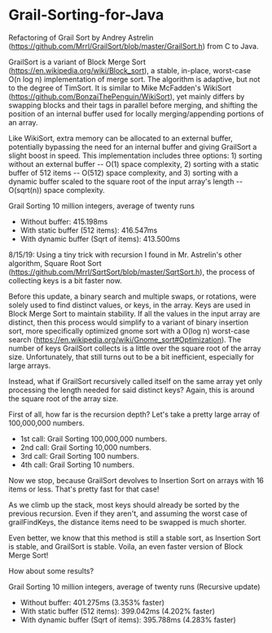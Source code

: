 # Grail-Sorting-for-Java
Refactoring of Grail Sort by Andrey Astrelin (https://github.com/Mrrl/GrailSort/blob/master/GrailSort.h) from C to Java.

GrailSort is a variant of Block Merge Sort (https://en.wikipedia.org/wiki/Block_sort), a stable, in-place, worst-case O(n log n) implementation of merge sort. The algorithm is adaptive, but not to the degree of TimSort. It is similar to Mike McFadden's WikiSort (https://github.com/BonzaiThePenguin/WikiSort), yet mainly differs by swapping blocks and their tags in parallel before merging, and shifting the position of an internal buffer used for locally merging/appending portions of an array.

Like WikiSort, extra memory can be allocated to an external buffer, potentially bypassing the need for an internal buffer and giving GrailSort a slight boost in speed. This implementation includes three options: 1) sorting without an external buffer -- O(1) space complexity, 2) sorting with a static buffer of 512 items -- O(512) space complexity, and 3) sorting with a dynamic buffer scaled to the square root of the input array's length -- O(sqrt(n)) space complexity.

Grail Sorting 10 million integers, average of twenty runs
- Without buffer:                      415.198ms
- With static buffer (512 items):      416.547ms
- With dynamic buffer (Sqrt of items): 413.500ms

8/15/19: Using a tiny trick with recursion I found in Mr. Astrelin's other algorithm, Square Root Sort 
         (https://github.com/Mrrl/SqrtSort/blob/master/SqrtSort.h), the process of collecting keys is
         a bit faster now.

Before this update, a binary search and multiple swaps, or rotations, were solely used to find distinct values, or keys, in the array. Keys are used in Block Merge Sort to maintain stability. If all the values in the input array are distinct, then this process would simplify to a variant of binary insertion sort, more specifically optimized gnome sort with a O(log n) worst-case search (https://en.wikipedia.org/wiki/Gnome_sort#Optimization). The number of keys GrailSort collects is a little over the square root of the array size. Unfortunately, that still turns out to be a bit inefficient, especially for large arrays.
         
Instead, what if GrailSort recursively called itself on the same array yet only processing the length needed for said distinct
keys? Again, this is around the square root of the array size.
         
First of all, how far is the recursion depth? Let's take a pretty large array of 100,000,000 numbers.
- 1st call: Grail Sorting 100,000,000 numbers.
- 2nd call: Grail Sorting 10,000 numbers.
- 3rd call: Grail Sorting 100 numbers.
- 4th call: Grail Sorting 10 numbers.
         
Now we stop, because GrailSort devolves to Insertion Sort on arrays with 16 items or less. That's pretty fast for that case!
         
As we climb up the stack, most keys should already be sorted by the previous recursion. Even if they aren't,
and assuming the worst case of grailFindKeys, the distance items need to be swapped is much shorter.
         
Even better, we know that this method is still a stable sort, as Insertion Sort is stable, and GrailSort is stable. Voila, an
even faster version of Block Merge Sort!

How about some results?

Grail Sorting 10 million integers, average of twenty runs
(Recursive update)
- Without buffer:                      401.275ms (3.353% faster)
- With static buffer (512 items):      399.042ms (4.202% faster)
- With dynamic buffer (Sqrt of items): 395.788ms (4.283% faster)
